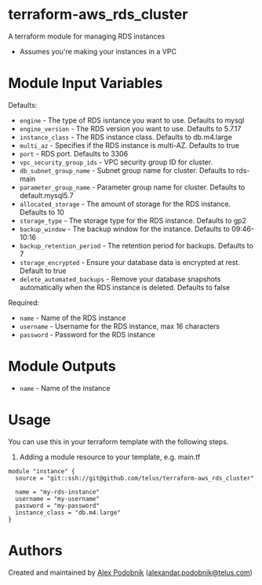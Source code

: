 # terraform-aws_rds_cluster

A terraform module for managing RDS instances

* Assumes you're making your instances in a VPC

# Module Input Variables

Defaults:

- `engine` - The type of RDS isntance you want to use. Defaults to mysql
- `engine_version` - The RDS version you want to use. Defaults to 5.7.17
- `instance_class` - The RDS instance class. Defaults to db.m4.large
- `multi_az` - Specifies if the RDS instance is multi-AZ. Defaults to true
- `port` - RDS port. Defaults to 3306
- `vpc_security_group_ids` - VPC security group ID for cluster.
- `db_subnet_group_name` - Subnet group name for cluster. Defaults to rds-main
- `parameter_group_name` - Parameter group name for cluster. Defaults to default.mysql5.7
- `allocated_storage` - The amount of storage for the RDS instance. Defaults to 10
- `storage_type` - The storage type for the RDS instance. Defaults to gp2
- `backup_window` - The backup window for the instance. Defaults to 09:46-10:16
- `backup_retention_period` - The retention period for backups. Defaults to 7
- `storage_encrypted` - Ensure your database data is encrypted at rest. Default to true
- `delete_automated_backups` - Remove your database snapshots automatically when the RDS instance is deleted. Defaults to false

Required:

- `name` - Name of the RDS instance
- `username` - Username for the RDS instance, max 16 characters
- `password` - Password for the RDS instance

# Module Outputs

- `name` - Name of the instance

# Usage

You can use this in your terraform template with the following steps.

1. Adding a module resource to your template, e.g. main.tf

```
module "instance" {
  source = "git::ssh://git@github.com/telus/terraform-aws_rds_cluster"

  name = "my-rds-instance"
  username = "my-username"
  password = "my-password"
  instance_class = "db.m4.large"
}
```

# Authors

Created and maintained by [Alex Podobnik](https://github.com/alexandarp) (alexandar.podobnik@telus.com)
